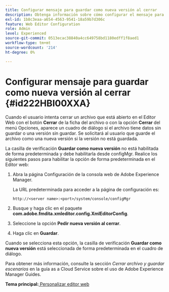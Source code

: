 ```yaml
---
title: Configurar mensaje para guardar como nueva versión al cerrar
description: Obtenga información sobre cómo configurar el mensaje para guardar como una nueva versión al cerrar
exl-id: 1b8c3eaa-a654-4563-9541-18a59b7d306c
feature: Web Editor Configuration
role: Admin
level: Experienced
source-git-commit: 0513ecac38840a4cc649758bd1180edff1f8aed1
workflow-type: tm+mt
source-wordcount: '214'
ht-degree: 0%

---
```


# Configurar mensaje para guardar como nueva versión al cerrar {#id222HBI00XXA}

Cuando el usuario intenta cerrar un archivo que está abierto en el Editor Web con el botón **Cerrar** de la ficha del archivo o con la opción **Cerrar** del menú Opciones, aparece un cuadro de diálogo si el archivo tiene datos sin guardar o una versión sin guardar. Se solicitará al usuario que guarde el archivo como una nueva versión si la versión no está guardada.

La casilla de verificación **Guardar como nueva versión** no está habilitada de forma predeterminada y debe habilitarla desde configMgr. Realice los siguientes pasos para habilitar la opción de forma predeterminada en el Editor web:

1. Abra la página Configuración de la consola web de Adobe Experience Manager.

   La URL predeterminada para acceder a la página de configuración es:

   ```http
   http://<server name>:<port>/system/console/configMgr
   ```

1. Busque y haga clic en el paquete **com.adobe.fmdita.xmleditor.config.XmlEditorConfig**.

1. Seleccione la opción **Pedir nueva versión al cerrar**.

1. Haga clic en **Guardar**.


Cuando se selecciona esta opción, la casilla de verificación **Guardar como nueva versión** está seleccionada de forma predeterminada en el cuadro de diálogo.

Para obtener más información, consulte la sección *Cerrar archivo y guardar escenarios* en la guía as a Cloud Service sobre el uso de Adobe Experience Manager Guides.

**Tema principal:**[ Personalizar editor web](conf-web-editor.md)
